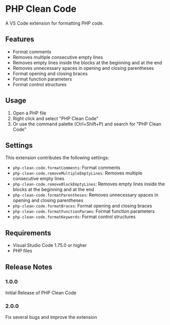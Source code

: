 # PHP Clean Code

A VS Code extension for formatting PHP code.

## Features

- Format comments
- Removes multiple consecutive empty lines
- Removes empty lines inside the blocks at the beginning and at the end
- Removes unnecessary spaces in opening and closing parentheses
- Format opening and closing braces
- Format function parameters
- Format control structures

## Usage

1. Open a PHP file
2. Right click and select "PHP Clean Code"
3. Or use the command palette (Ctrl+Shift+P) and search for "PHP Clean Code"

## Settings

This extension contributes the following settings:
* `php-clean-code.formatComments`: Format comments
* `php-clean-code.removeMultipleEmptyLines`: Removes multiple consecutive empty lines
* `php-clean-code.removeBlockEmptyLines`: Removes empty lines inside the blocks at the beginning and at the end
* `php-clean-code.formatParentheses`: Removes unnecessary spaces in opening and closing parentheses
* `php-clean-code.formatBraces`: Format opening and closing braces
* `php-clean-code.formatFunctionParams`: Format function parameters
* `php-clean-code.formatKeywords`: Format control structures

## Requirements

* Visual Studio Code 1.75.0 or higher
* PHP files

## Release Notes

### 1.0.0

Initial Release of PHP Clean Code

### 2.0.0

Fix several bugs and improve the extension